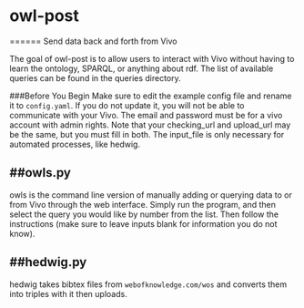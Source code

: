 # owl-post
======
Send data back and forth from Vivo

The goal of owl-post is to allow users to interact with Vivo without having to learn the ontology, SPARQL, or anything about rdf. The list of available queries can be found in the queries directory.

###Before You Begin
Make sure to edit the example config file and rename it to `config.yaml`. If you do not update it, you will not be able to communicate with your Vivo. The email and password must be for a vivo account with admin rights. Note that your checking_url and upload_url may be the same, but you must fill in both. The input_file is only necessary for automated processes, like hedwig.

##owls.py
------
owls is the command line version of manually adding or querying data to or from Vivo through the web interface. Simply run the program, and then select the query you would like by number from the list. Then follow the instructions (make sure to leave inputs blank for information you do not know). 

##hedwig.py
------
hedwig takes bibtex files from `webofknowledge.com/wos` and converts them into triples with it then uploads.